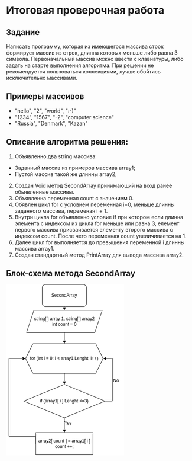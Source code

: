 # Итоговая проверочная работа

## Задание
Написать программу, которая из имеющегося массива строк формирует 
массив из строк, длинна которых меньше либо равна 3 символа. 
Первоначальный массив можно ввести с клавиатуры, либо задать на старте выполнения алгоритма. 
При решении не рекомендуется пользоваться коллекциями, лучше обойтись исключительно массивами.
##  Примеры массивов
* "hello", "2", "world", ":-)"
* "1234", "1567", "-2", "computer science"
* "Russia", "Denmark", "Kazan"

## Описание алгоритма решения:

1. Объявленно два string массива:
* Заданный массив из примеров массива array1;
* Пустой массив такой же длинны array2;
2. Создан Void метод SecondArray принимающий на вход ранее обьявленные массивы. 
3. Объявленна переменная count с значением 0.
4. Обявлен цикл for с условием переменная i=0, меньше длинны заданного массива, переменая  i + 1.
5. Внутри цикла for объявленно условие if при котором если длинна элемента с индексом из цикла for меньше или равна 3, елемент первого массива присваивается элементу второго массива с индексом count. После чего переменная count увеличивается на 1.
6. Далее цикл for выполняется до превышения переменной i длинны массива array1.
6. Создан стандартный метод PrintArray для вывода массива array2.

## Блок-схема метода SecondArray
![Method SecondArray diagram](img.png)
